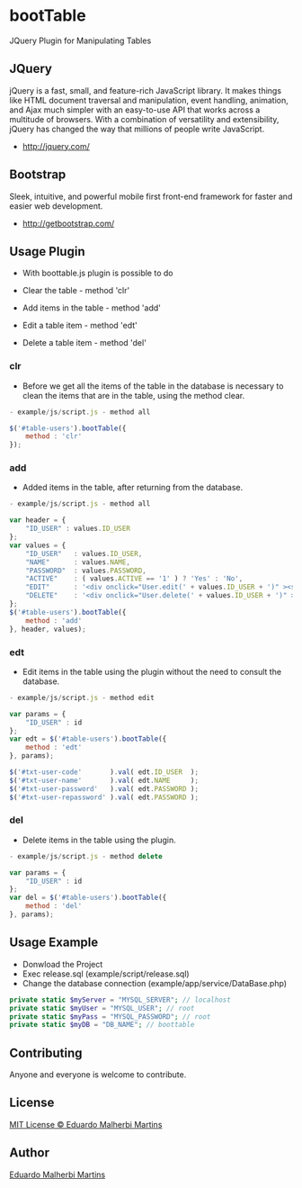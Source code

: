 bootTable
=========

JQuery Plugin for Manipulating Tables

JQuery
------

jQuery is a fast, small, and feature-rich JavaScript library. It makes things like HTML document traversal and manipulation, event handling, animation, and Ajax much simpler with an easy-to-use API that works across a multitude of browsers. With a combination of versatility and extensibility, jQuery has changed the way that millions of people write JavaScript.

-	http://jquery.com/

Bootstrap
---------

Sleek, intuitive, and powerful mobile first front-end framework for faster and easier web development.

-	http://getbootstrap.com/

Usage Plugin
------------

-	With boottable.js plugin is possible to do

-	Clear the table - method 'clr'

-	Add items in the table - method 'add'

-	Edit a table item - method 'edt'

-	Delete a table item - method 'del'

### clr

-	Before we get all the items of the table in the database is necessary to clean the items that are in the table, using the method clear.

```javascript
- example/js/script.js - method all

$('#table-users').bootTable({
    method : 'clr'
});
```

### add

-	Added items in the table, after returning from the database.

```javascript
- example/js/script.js - method all

var header = {
    "ID_USER" : values.ID_USER
};
var values = {
    "ID_USER"   : values.ID_USER,
    "NAME"      : values.NAME,
    "PASSWORD"  : values.PASSWORD,
    "ACTIVE"    : ( values.ACTIVE == '1' ) ? 'Yes' : 'No',
    "EDIT"      : '<div onclick="User.edit(' + values.ID_USER + ')" ><span class="glyphicon glyphicon-pencil"></span></div>',
    "DELETE"    : '<div onclick="User.delete(' + values.ID_USER + ')" ><span class="glyphicon glyphicon-trash"></span></div>'
};
$('#table-users').bootTable({
    method : 'add'
}, header, values);
```

### edt

-	Edit items in the table using the plugin without the need to consult the database.

```javascript
- example/js/script.js - method edit

var params = {
    "ID_USER" : id
};
var edt = $('#table-users').bootTable({
    method : 'edt'
}, params);

$('#txt-user-code'       ).val( edt.ID_USER  );
$('#txt-user-name'       ).val( edt.NAME     );
$('#txt-user-password'   ).val( edt.PASSWORD );
$('#txt-user-repassword' ).val( edt.PASSWORD );
```

### del

-	Delete items in the table using the plugin.

```javascript
- example/js/script.js - method delete

var params = {
    "ID_USER" : id
};
var del = $('#table-users').bootTable({
    method : 'del'
}, params);
```

Usage Example
-------------

-	Donwload the Project
-	Exec release.sql (example/script/release.sql)  
-	Change the database connection (example/app/service/DataBase.php)

```php
private static $myServer = "MYSQL_SERVER"; // localhost
private static $myUser = "MYSQL_USER"; // root
private static $myPass = "MYSQL_PASSWORD"; // root
private static $myDB = "DB_NAME"; // boottable
```

Contributing
------------

Anyone and everyone is welcome to contribute.

License
-------

[MIT License © Eduardo Malherbi Martins](https://github.com/emalherbi/bootTable/blob/master/LICENSE)

Author
------

[Eduardo Malherbi Martins](http://emalherbi.com)
